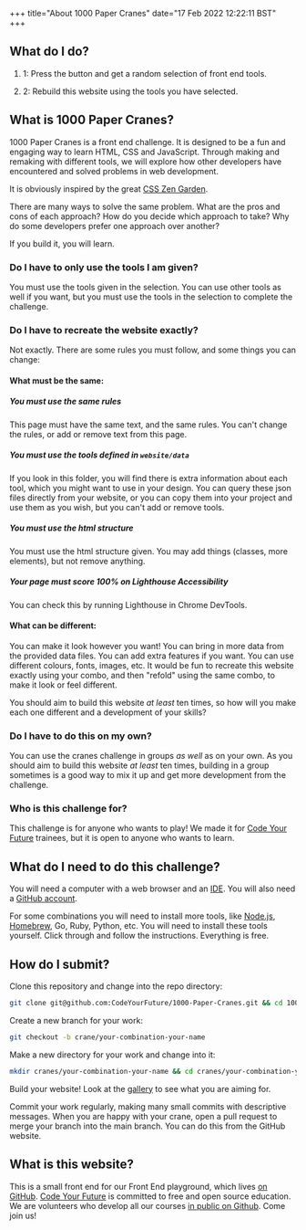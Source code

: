 +++
title="About 1000 Paper Cranes"
date="17 Feb 2022 12:22:11 BST"    
+++

## What do I do?

1. 1: Press the button and get a random selection of front end tools.

2. 2: Rebuild this website using the tools you have selected.

## What is 1000 Paper Cranes?

1000 Paper Cranes is a front end challenge. It is designed to be a fun and engaging way to learn HTML, CSS and JavaScript. Through making and remaking with different tools, we will explore how other developers have encountered and solved problems in web development.

It is obviously inspired by the great [CSS Zen Garden](https://www.csszengarden.com/).

There are many ways to solve the same problem. What are the pros and cons of each approach? How do you decide which approach to take? Why do some developers prefer one approach over another?

If you build it, you will learn.

### Do I have to only use the tools I am given?

You must use the tools given in the selection. You can use other tools as well if you want, but you must use the tools in the selection to complete the challenge.

### Do I have to recreate the website exactly?

Not exactly. There are some rules you must follow, and some things you can change:

#### What must be the same:

##### You must use the same rules

This page must have the same text, and the same rules. You can't change the rules, or add or remove text from this page.

##### You must use the tools defined in `website/data`

If you look in this folder, you will find there is extra information about each tool, which you might want to use in your design. You can query these json files directly from your website, or you can copy them into your project and use them as you wish, but you can't add or remove tools.

##### You must use the html structure

You must use the html structure given. You may add things (classes, more elements), but not remove anything.

##### Your page must score 100% on Lighthouse Accessibility

You can check this by running Lighthouse in Chrome DevTools.

#### What can be different:

You can make it look however you want! You can bring in more data from the provided data files. You can add extra features if you want. You can use different colours, fonts, images, etc. It would be fun to recreate this website exactly using your combo, and then "refold" using the same combo, to make it look or feel different.

You should aim to build this website _at least_ ten times, so how will you make each one different and a development of your skills?

### Do I have to do this on my own?

You can use the cranes challenge in groups _as well_ as on your own. As you should aim to build this website _at least_ ten times, building in a group sometimes is a good way to mix it up and get more development from the challenge.

### Who is this challenge for?

This challenge is for anyone who wants to play! We made it for [Code Your Future]("https://codeyourfuture.io") trainees, but it is open to anyone who wants to learn.

## What do I need to do this challenge?

You will need a computer with a web browser and an [IDE](https://code.visualstudio.com/download). You will also need a [GitHub account]("https://github.com").

For some combinations you will need to install more tools, like [Node.js]("https://nodejs.org/en/download/"), [Homebrew]("https://brew.sh/"), Go, Ruby, Python, etc. You will need to install these tools yourself. Click through and follow the instructions. Everything is free.

## How do I submit?

Clone this repository and change into the repo directory:

```bash
git clone git@github.com:CodeYourFuture/1000-Paper-Cranes.git && cd 1000-Paper-Cranes
```

Create a new branch for your work:

```bash
git checkout -b crane/your-combination-your-name
```

Make a new directory for your work and change into it:

```bash
mkdir cranes/your-combination-your-name && cd cranes/your-combination-your-name
```

Build your website! Look at the [gallery](https://codeyourfuture.github.io/1000-Paper-Cranes/gallery) to see what you are aiming for.

Commit your work regularly, making many small commits with descriptive messages. When you are happy with your crane, open a pull request to merge your branch into the main branch. You can do this from the GitHub website.

## What is this website?

This is a small front end for our Front End playground, which lives [on GitHub](https://github.com/CodeYourFuture/1000-Paper-Cranes). [Code Your Future](https://codeyourfuture.io) is committed to free and open source education. We are volunteers who develop all our courses [in public on Github](https://github.com/CodeYourFuture/). Come join us!

```

```
